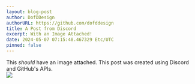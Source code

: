 ```yaml
---
layout: blog-post
author: DofDDesign
authorURL: https://github.com/dofddesign
title: A Post from Discord
excerpt: With an Image Attached!
date: 2024-05-07 07:15:48.467329 Etc/UTC
pinned: false
---
```

This *should* have an image attached. This post was created using Discord and GitHub's APIs.<br>
<img src="4812693916782428281715084066622585.png"/>
